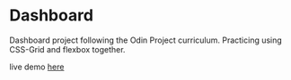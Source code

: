 # Dashboard

Dashboard project following the Odin Project curriculum. Practicing using CSS-Grid and flexbox together.

live demo <a href="https://jhairs2.github.io/Dashboard/">here</a>